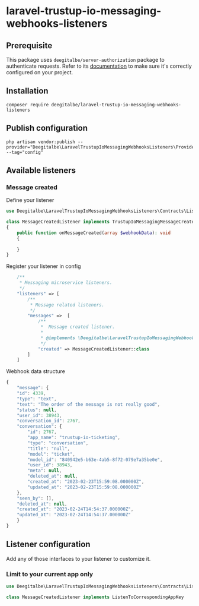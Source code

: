 # laravel-trustup-io-messaging-webhooks-listeners

## Prerequisite
This package uses ``deegitalbe/server-authorization`` package to authenticate requests. Refer to its [documentation](https://github.com/deegitalbe/server-authorization) to make sure it's correctly configured on your project.

## Installation
```shell
composer require deegitalbe/laravel-trustup-io-messaging-webhooks-listeners
```

## Publish configuration
```shell
php artisan vendor:publish --provider="Deegitalbe\LaravelTrustupIoMessagingWebhooksListeners\Providers\LaravelTrustupIoMessagingWebhooksListenersServiceProvider" --tag="config"
```

## Available listeners

### Message created
Define your listener
```php
use Deegitalbe\LaravelTrustupIoMessagingWebhooksListeners\Contracts\Listeners\Messages\TrustupIoMessagingMessageCreatedListenerContract;

class MessageCreatedListener implements TrustupIoMessagingMessageCreatedListenerContract
{
    public function onMessageCreated(array $webhookData): void
    {
        
    }
}
```
Register your listener in config
```php
    /**
     * Messaging microservice listeners.
     */
    "listeners" => [
        /**
         * Message related listeners.
         */
        "messages" =>  [
            /**
             *  Message created listener.
             * 
             * @implements \Deegitalbe\LaravelTrustupIoMessagingWebhooksListeners\Contracts\Listeners\Messages\TrustupIoMessagingMessageCreatedListenerContract
             */
            "created" => MessageCreatedListener::class
        ]
    ]
```
Webhook data structure
```js
{
    "message": {
    "id": 4339,
    "type": "text",
    "text": "The order of the message is not really good",
    "status": null,
    "user_id": 38943,
    "conversation_id": 2767,
    "conversation": {
        "id": 2767,
        "app_name": "trustup-io-ticketing",
        "type": "conversation",
        "title": "null",
        "model": "ticket",
        "model_id": "840942e5-b63e-4ab5-8f72-079e7a35be0e",
        "user_id": 38943,
        "meta": null,
        "deleted_at": null,
        "created_at": "2023-02-23T15:59:08.000000Z",
        "updated_at": "2023-02-23T15:59:08.000000Z"
    },
    "seen_by": [],
    "deleted_at": null,
    "created_at": "2023-02-24T14:54:37.000000Z",
    "updated_at": "2023-02-24T14:54:37.000000Z"
    }
}
```

## Listener configuration
Add any of those interfaces to your listener to customize it.

### Limit to your current app only
```php
use Deegitalbe\LaravelTrustupIoMessagingWebhooksListeners\Contracts\Listeners\Config\ListenToCorrespondingAppKey;

class MessageCreatedListener implements ListenToCorrespondingAppKey
```